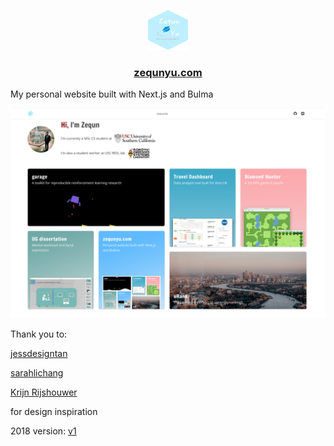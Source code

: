 <p align="center">
	<a href="https://www.zequnyu.com">
		<img height="64" width="64" src="zequnyu/static/logo.png">
	</a>
</p>

<h3 align="center">
    <a href="https://www.zequnyu.com">zequnyu.com</a>
</h3>

My personal website built with Next.js and Bulma

![Screenshot](zequnyu/static/screenshot.png)

Thank you to:

[jessdesigntan](http://jessdesigntan.com/index.html)

[sarahlichang](http://www.sarahlichang.com)

[Krijn Rijshouwer](https://dribbble.com/shots/3912289-Lifestyle-Blog)

for design inspiration

2018 version: [v1](https://zequnyu-v1.netlify.com)
